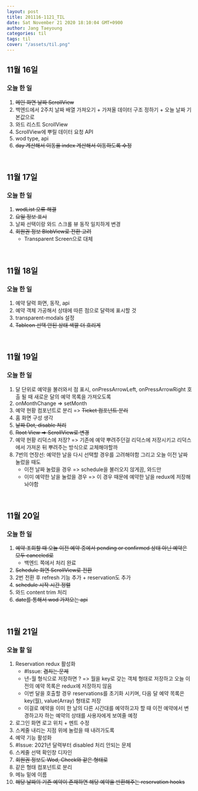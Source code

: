 ```yaml
---
layout: post
title: 201116-1121_TIL
date: Sat November 21 2020 18:10:04 GMT+0900
author: Jang Taeyoung
categories: til
tags: til
cover: "/assets/til.png"
---
```


## 11월 16일

### 오늘 한 일

1. ~~메인 화면 날짜 ScrollView~~
2. 백엔드에서 2주치 날짜 배열 가져오기 + 가져올 데이터 구조 정하기 + 오늘 날짜 기본값으로
3. 와드 리스트 ScrollView
4. ScrollView에 뿌릴 데이터 요청 API
5. wod type, api
6. ~~day 계산해서 이동을 index 계산해서 이동하도록 수정~~

<br />

## 11월 17일

### 오늘 한 일

1. ~~wodList 오류 해결~~
2. ~~요일 정보 표시~~
3. 날짜 선택이랑 와드 스크롤 뷰 동작 일치하게 변경
4. ~~회원권 정보 BlobView로 전환 고려~~
   - Transparent Screen으로 대체

<br />

## 11월 18일

### 오늘 한 일

1. 예약 달력 화면, 동작, api
2. 예약 객체 가공해서 상태에 따른 점으로 달력에 표시할 것
3. transparent-modals 설정
4. ~~TabIcon 선택 안된 상태 색깔 더 흐리게~~

<br />

## 11월 19일

### 오늘 한 일

1. 달 단위로 예약을 불러와서 점 표시, onPressArrowLeft, onPressArrowRight 호출 될 때 새로운 달의 예약 목록을 가져오도록
2. onMonthChange => setMonth
3. 예약 현황 컴포넌트로 분리 => ~~Ticket 컴포넌트 분리~~
4. 홈 화면 구성 생각
5. ~~날짜 Dot, disable 처리~~
6. ~~Root View => ScrollView로 변경~~
7. 예약 현황 리덕스에 저장? => 기존에 예약 뿌려주던걸 리덕스에 저장시키고 리덕스에서 가져온 뒤 뿌려주는 방식으로 교체해야할까
8. 7번의 연장선: 예약한 날을 다시 선택할 경우를 고려해야함 그리고 오늘 이전 날짜 눌렀을 때도
   - 이전 날짜 눌렀을 경우 => schedule을 불러오지 않게끔, 와드만
   - 이미 예약한 날을 눌렀을 경우 => 이 경우 때문에 예약한 날을 redux에 저장해놔야함

<br />

## 11월 20일

### 오늘 한 일

1. ~~예약 조회할 때 오늘 이전 예약 중에서 pending or confirmed 상태 아닌 예약은 모두 canceled로~~
   - 백엔드 쪽에서 처리 완료
2. ~~Schedule 화면 ScrollView로 전환~~
3. 2번 전환 후 refresh 기능 추가 + reservation도 추가
4. ~~schedule 시작 시간 정렬~~
5. 와드 content trim 처리
6. ~~date를 통해서 wod 가져오는 api~~

<br />

## 11월 21일

### 오늘 할 일

1. Reservation redux 활성화
   - #Issue: ~~겹치는 문제~~
   - 년-월 형식으로 저장하면 ? => 월을 key로 갖는 객체 형태로 저장하고 오늘 이전의 예약 목록은 redux에 저장하지 않음
   - 이번 달을 호출할 경우 reservations를 초기화 시키며, 다음 달 예약 목록은 key(월), value(Array) 형태로 저장
   - 이걸로 예약을 이미 한 날의 다른 시간대를 예약하고자 할 때 이전 예약에서 변경하고자 하는 예약의 상태를 사용자에게 보여줄 예정
2. 로그인 화면 로고 위치 + 멘트 수정
3. 스케줄 내리는 지점 위에 눌렀을 때 내려가도록
4. 예약 기능 활성화
5. #Issue: 2021년 달력부터 disabled 처리 안되는 문제
6. 스케줄 선택 확인창 디자인
7. ~~회원권 정보도 Wod, Check와 같은 형태로~~
8.  같은 형태 컴포넌트로 분리
9.  메뉴 밑에 이름
10. ~~해당 날짜의 기존 예약이 존재하면 해당 예약을 반환해주는 reservation hooks~~

<br />


